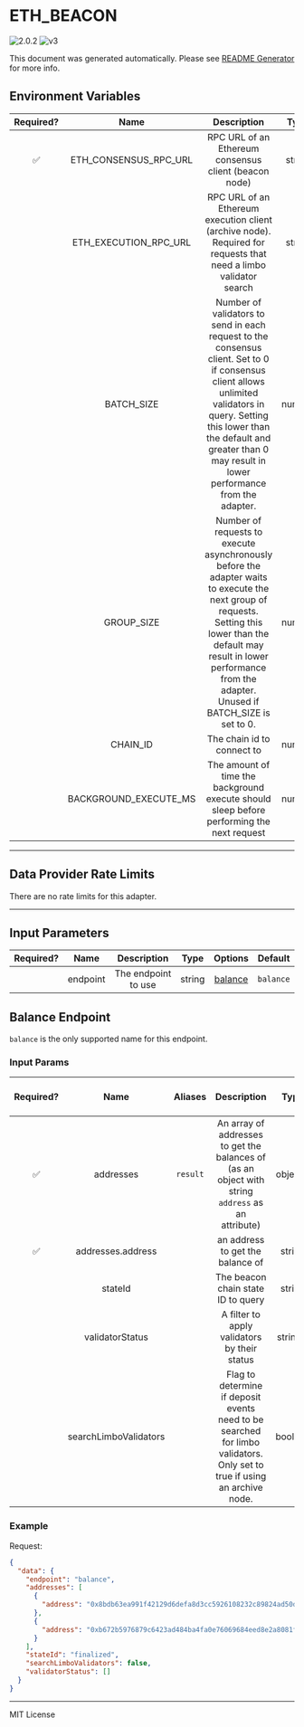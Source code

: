 # ETH_BEACON

![2.0.2](https://img.shields.io/github/package-json/v/smartcontractkit/external-adapters-js?filename=packages/sources/eth-beacon/package.json) ![v3](https://img.shields.io/badge/framework%20version-v3-blueviolet)

This document was generated automatically. Please see [README Generator](../../scripts#readme-generator) for more info.

## Environment Variables

| Required? |         Name          |                                                                                                                    Description                                                                                                                    |  Type  | Options | Default |
| :-------: | :-------------------: | :-----------------------------------------------------------------------------------------------------------------------------------------------------------------------------------------------------------------------------------------------: | :----: | :-----: | :-----: |
|    ✅     | ETH_CONSENSUS_RPC_URL |                                                                                               RPC URL of an Ethereum consensus client (beacon node)                                                                                               | string |         |         |
|           | ETH_EXECUTION_RPC_URL |                                                                 RPC URL of an Ethereum execution client (archive node). Required for requests that need a limbo validator search                                                                  | string |         |   ``    |
|           |      BATCH_SIZE       | Number of validators to send in each request to the consensus client. Set to 0 if consensus client allows unlimited validators in query. Setting this lower than the default and greater than 0 may result in lower performance from the adapter. | number |         |  `15`   |
|           |      GROUP_SIZE       |       Number of requests to execute asynchronously before the adapter waits to execute the next group of requests. Setting this lower than the default may result in lower performance from the adapter. Unused if BATCH_SIZE is set to 0.        | number |         |  `15`   |
|           |       CHAIN_ID        |                                                                                                            The chain id to connect to                                                                                                             | number |         |   `1`   |
|           | BACKGROUND_EXECUTE_MS |                                                                             The amount of time the background execute should sleep before performing the next request                                                                             | number |         | `10000` |

---

## Data Provider Rate Limits

There are no rate limits for this adapter.

---

## Input Parameters

| Required? |   Name   |     Description     |  Type  |           Options            |  Default  |
| :-------: | :------: | :-----------------: | :----: | :--------------------------: | :-------: |
|           | endpoint | The endpoint to use | string | [balance](#balance-endpoint) | `balance` |

## Balance Endpoint

`balance` is the only supported name for this endpoint.

### Input Params

| Required? |         Name          | Aliases  |                                                       Description                                                        |   Type   | Options |   Default   | Depends On | Not Valid With |
| :-------: | :-------------------: | :------: | :----------------------------------------------------------------------------------------------------------------------: | :------: | :-----: | :---------: | :--------: | :------------: |
|    ✅     |       addresses       | `result` |            An array of addresses to get the balances of (as an object with string `address` as an attribute)             | object[] |         |             |            |                |
|    ✅     |   addresses.address   |          |                                             an address to get the balance of                                             |  string  |         |             |            |                |
|           |        stateId        |          |                                            The beacon chain state ID to query                                            |  string  |         | `finalized` |            |                |
|           |    validatorStatus    |          |                                       A filter to apply validators by their status                                       | string[] |         |             |            |                |
|           | searchLimboValidators |          | Flag to determine if deposit events need to be searched for limbo validators. Only set to true if using an archive node. | boolean  |         |             |            |                |

### Example

Request:

```json
{
  "data": {
    "endpoint": "balance",
    "addresses": [
      {
        "address": "0x8bdb63ea991f42129d6defa8d3cc5926108232c89824ad50d57f49a0310de73e81e491eae6587bd1465fa5fd8e4dee21"
      },
      {
        "address": "0xb672b5976879c6423ad484ba4fa0e76069684eed8e2a8081f6730907f3618d43828d1b399d2fd22d7961824594f73462"
      }
    ],
    "stateId": "finalized",
    "searchLimboValidators": false,
    "validatorStatus": []
  }
}
```

---

MIT License
